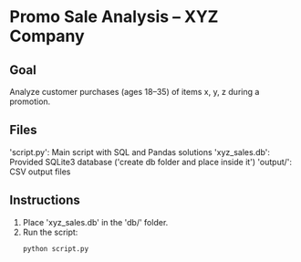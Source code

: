 # Promo Sale Analysis – XYZ Company

## Goal
Analyze customer purchases (ages 18–35) of items x, y, z during a promotion.

## Files
 'script.py': Main script with SQL and Pandas solutions
 'xyz_sales.db': Provided SQLite3 database ('create db folder and place inside it')
 'output/': CSV output files

## Instructions
1. Place 'xyz_sales.db' in the 'db/' folder.
2. Run the script:
   ```bash
   python script.py
